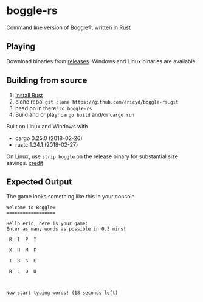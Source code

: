 # boggle-rs
Command line version of Boggle®, written in Rust

## Playing

Download binaries from [releases](https://github.com/ericyd/boggle-rs/releases). Windows and Linux binaries are available.

## Building from source
1. [Install Rust](https://www.rust-lang.org/en-US/install.html)
2. clone repo: `git clone https://github.com/ericyd/boggle-rs.git`
3. head on in there! `cd boggle-rs`
4. Build and or play! `cargo build` and/or `cargo run`

Built on Linux and Windows with
* cargo 0.25.0 (2018-02-26)
* rustc 1.24.1 (2018-02-27)

On Linux, use `strip boggle` on the release binary for substantial size savings.
[credit](https://lifthrasiir.github.io/rustlog/why-is-a-rust-executable-large.html)



## Expected Output

The game looks something like this in your console

```
Welcome to Boggle®
==================

Hello eric, here is your game:
Enter as many words as possible in 0.3 mins!

 R  I  P  I 

 X  H  M  F 

 I  B  G  E 

 R  L  O  U 



Now start typing words! (18 seconds left)

```

